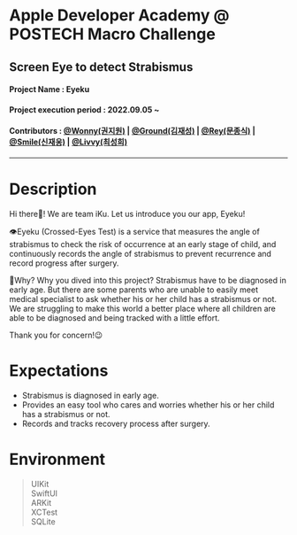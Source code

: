 # Apple Developer Academy @ POSTECH Macro Challenge

## Screen Eye to detect Strabismus

#### Project Name : Eyeku

#### Project execution period : 2022.09.05 ~ 

#### Contributors : [@Wonny(권지원)](https://github.com/wonny1012) | [@Ground(김재성)](https://github.com/GroundDev) | [@Rey(문종식)](https://github.com/moonjs0113) | [@Smile(신재웅)](https://github.com/sustainable-git) | [@Livvy(최성희)](https://github.com/sunchoi22)
---------------------------------
# Description
Hi there👋! We are team iKu. Let us introduce you our app, Eyeku!

👁Eyeku (Crossed-Eyes Test) is a service that measures the angle of strabismus to check the risk of occurrence at an early stage of child, and continuously records the angle of strabismus to prevent recurrence and record progress after surgery.

🙋Why? Why you dived into this project?
Strabismus have to be diagnosed in early age.
But there are some parents who are unable to easily meet medical specialist to ask whether his or her child has a strabismus or not.
We are struggling to make this world a better place where all children are able to be diagnosed and being tracked with a little effort.

Thank you for concern!😉

# Expectations
* Strabismus is diagnosed in early age.
* Provides an easy tool who cares and worries whether his or her child has a strabismus or not.
* Records and tracks recovery process after surgery.

# Environment
> UIKit  
> SwiftUI  
> ARKit  
> XCTest   
> SQLite  
